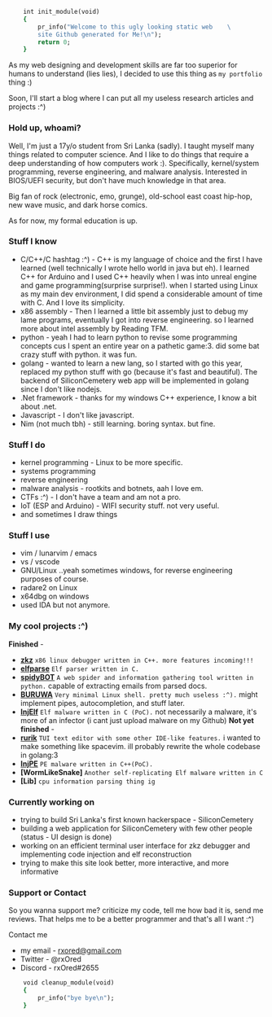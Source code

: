 ```ruby
    int init_module(void)
    {
        pr_info("Welcome to this ugly looking static web    \ 
        site Github generated for Me!\n");
        return 0;
    }
```

As my web designing and development skills are far too superior for humans to understand (lies lies), I decided to use this thing as `my portfolio` thing :)

Soon, I'll start a blog where I can put all my useless research articles and projects :^)

### Hold up, whoami?

Well, I'm just a 17y/o student from Sri Lanka (sadly). I taught myself many things related to computer science. And I like to do things that require a deep understanding of how computers work :). Specifically, kernel/system programming, reverse engineering, and malware analysis. Interested in BIOS/UEFI security, but don't have much knowledge in that area. 

Big fan of rock (electronic, emo, grunge), old-school east coast hip-hop, new wave music, and dark horse comics. 

As for now, my formal education is <insert bad word here> up.

### Stuff I know

- C/C++/C hashtag :^) - C++ is my language of choice and the first I have learned (well technically I wrote hello world in java but eh). I learned C++ for Arduino and I used C++ heavily when I was into unreal engine and game programming(surprise surprise!). when I started using Linux as my main dev environment, I did spend a considerable amount of time with C. And I love its simplicity. 
- x86 assembly - Then I learned a little bit assembly just to debug my lame <insert bad word here> programs, eventually I got into reverse engineering. so I learned more about intel assembly by Reading TFM.
- python - yeah I had to learn python to revise some programming concepts cus I spent an entire year on a pathetic game:3. did some bat<insert bad word here> crazy stuff with python. it was fun.
- golang - wanted to learn a new lang, so I started with go this year, replaced my python stuff with go (because it's fast and beautiful). The backend of  SiliconCemetery web app will be implemented in golang since I don't like nodejs. 
- .Net framework - thanks for my windows C++ experience, I know a bit about .net.
- Javascript - I don't like javascript.
- Nim (not much tbh) - still learning. boring syntax. but fine.

### Stuff I do

- kernel programming - Linux to be more specific.
- systems programming
- reverse engineering
- malware analysis - rootkits and botnets, aah I love em.
- CTFs :^) - I don't have a team and am not a pro. 
- IoT (ESP and Arduino) - WIFI security stuff. not very useful.
- and sometimes I draw things

### Stuff I use

- vim / lunarvim / emacs
- vs / vscode
- GNU/Linux ..yeah sometimes windows, for reverse engineering purposes of course.
- radare2 on Linux
- x64dbg on windows
- used IDA but not anymore.

### My cool projects :^)

**Finished** - 
- **[zkz](https://github.com/rxOred/zkz.git)** `x86 linux debugger written in C++. more features incoming!!!`
- **[elfparse](https://github.com/rxOred/elfparse.git)** `Elf parser written in C.`
- **[spidyBOT](https://github.com/rxOred/spidyBOT.git)** `A web spider and information gathering tool written in python.` capable of extracting emails from parsed docs.
- **[BURUWA](https://github.com/rxOred/BURUWA.git)** `Very minimal Linux shell. pretty much useless :^).` might implement pipes, autocompletion, and stuff later.
- **[InjElf](https://github.com/rxOred/InjElf.git)** `Elf malware written in C (PoC).` not necessarily a malware, it's more of an infector (i cant just upload malware on my Github)
**Not yet finished** -
- **[rurik](https://github.com/rxOred/rurik.git)** `TUI text editor with some other IDE-like features.` i wanted to make something like spacevim. ill probably rewrite the whole codebase in golang:3
- **[InjPE](https://github.com/rxOred/InjPE.git)** `PE malware written in C++(PoC).`
- **[WormLikeSnake]** `Another self-replicating Elf malware written in C`
- **[Lib]** `cpu information parsing thing ig`

### Currently working on

- trying to build Sri Lanka's first known hackerspace - SiliconCemetery
- building a web application for SiliconCemetery with few other people (status - UI design is done)
- working on an efficient terminal user interface for zkz debugger and implementing code injection and elf reconstruction
- trying to make this site look better, more interactive, and more informative

### Support or Contact

So you wanna support me? criticize my code, tell me how bad it is, send me reviews. That helps me to be a better programmer and that's all I want :^)

Contact me
- my email - rxored@gmail.com
- Twitter - @rxOred
- Discord - rxOred#2655

```ruby
    void cleanup_module(void)
    {
        pr_info("bye bye\n");    
    }
```
